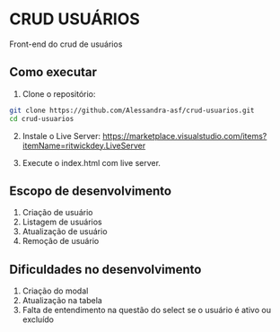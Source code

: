 # CRUD USUÁRIOS
Front-end do crud de usuários

## Como executar

1. Clone o repositório:

```bash
git clone https://github.com/Alessandra-asf/crud-usuarios.git
cd crud-usuarios
```

2. Instale o Live Server: https://marketplace.visualstudio.com/items?itemName=ritwickdey.LiveServer

3. Execute o index.html com live server.

## Escopo de desenvolvimento

1. Criação de usuário
2. Listagem de usuários
3. Atualização de usuário
4. Remoção de usuário

## Dificuldades no desenvolvimento

1. Criação do modal
2. Atualização na tabela
3. Falta de entendimento na questão do select se o usuário é ativo ou excluído
